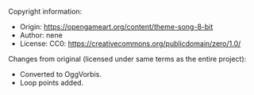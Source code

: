 Copyright information:
* Origin: https://opengameart.org/content/theme-song-8-bit
* Author: nene
* License: CC0: https://creativecommons.org/publicdomain/zero/1.0/

Changes from original (licensed under same terms as the entire project):
* Converted to OggVorbis.
* Loop points added.
